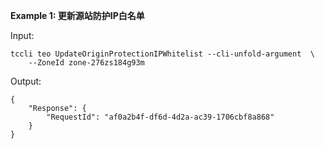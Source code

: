 **Example 1: 更新源站防护IP白名单**



Input: 

```
tccli teo UpdateOriginProtectionIPWhitelist --cli-unfold-argument  \
    --ZoneId zone-276zs184g93m
```

Output: 
```
{
    "Response": {
        "RequestId": "af0a2b4f-df6d-4d2a-ac39-1706cbf8a868"
    }
}
```

